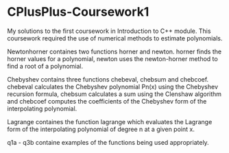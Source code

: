 # CPlusPlus-Coursework1
My solutions to the first coursework in Introduction to C++ module.
This coursework required the use of numerical methods to estimate polynomials.

Newtonhorner containes two functions horner and newton. horner finds the horner values for a polynomial, newton uses the newton-horner method to find a root of a polynomial.

Chebyshev contains three functions chebeval, chebsum and chebcoef. chebeval calculates the Chebyshev polynomial Pn(x) using the Chebyshev recursion formula, chebsum calculates a sum using the Clenshaw algorithm and chebcoef computes the coefficients of the Chebyshev form of the interpolating polynomial.

Lagrange containes the function lagrange which evaluates the Lagrange form of the interpolating polynomial of degree n at a given point x.

q1a - q3b containe examples of the functions being used appropriately.
